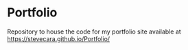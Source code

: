 # Portfolio
Repository to house the code for my portfolio site available at https://stevecara.github.io/Portfolio/
